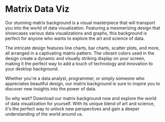 <!--font:Poppins-->

# Matrix Data Viz

Our stunning matrix background is a visual masterpiece that will transport you into the world of data visualization. Featuring a mesmerizing design that showcases various data visualizations and graphs, this background is perfect for anyone who wants to explore the art and science of data.

The intricate design features line charts, bar charts, scatter plots, and more, all arranged in a captivating matrix pattern. The vibrant colors used in the design create a dynamic and visually striking display on your screen, making it the perfect way to add a touch of technology and innovation to your desktop background.

Whether you're a data analyst, programmer, or simply someone who appreciates beautiful design, our matrix background is sure to inspire you to discover new insights into the power of data.

So why wait? Download our matrix background now and explore the world of data visualization for yourself. With its unique blend of art and science, it's the perfect way to unlock new perspectives and gain a deeper understanding of the world around us.

<!--

Write me markdown content of website with wallpaper:

"A wallpaper featuring a matrix of futuristic data visualizations and graphs"

The header of the page should not be copy of the text but rather a real content of the website which is using this wallpaper.


---


# Futuristic Data Visualizations and Graphs Wallpaper

Enhance your desktop background with our stunning wallpaper featuring a matrix of futuristic data visualizations and graphs. This wallpaper is perfect for anyone who loves technology, data science, or simply wants a visually striking desktop background.

The intricate design of this wallpaper features various data visualizations and graphs, including line charts, bar charts, scatter plots, and more. The colors used in the design are bold and vibrant, creating a dynamic and eye-catching display on your screen.

Whether you're a data analyst, programmer, or just someone who appreciates beautiful design, this wallpaper is sure to impress. Download it now and add some futuristic flair to your desktop!


---


Heading should not include word "wallpaper". The website should not be about the wallpaper itself, wallpaper is just a related background, rewrite whole content.


---


# Explore the Future of Data Visualization with our Matrix Wallpaper

Immerse yourself in the world of data visualization with our stunning matrix wallpaper. Featuring a futuristic design, this wallpaper showcases a range of data visualizations and graphs that will inspire you to explore the power of data.

Our wallpaper is perfect for anyone who wants to add a touch of technology and innovation to their desktop background. The intricate design features various data visualizations, including line charts, bar charts, scatter plots, and more, all arranged in a mesmerizing matrix pattern.

The vibrant colors used in the design create a dynamic and visually striking display on your screen. Whether you're a data analyst, programmer, or simply someone who appreciates beautiful design, this wallpaper is sure to capture your imagination.

So why wait? Download our matrix wallpaper now and take your desktop to the next level! With its unique blend of art and science, it's the perfect way to explore the future of data visualization.


---


Heading should not include word "wallpaper". The website should not be about the wallpaper itself, wallpaper is just a related background, rewrite whole content.


---


# Discover the Art and Science of Data Visualization with Our Matrix Background

Our mesmerizing matrix background is the perfect way to immerse yourself in the world of data visualization. Featuring a stunning design that showcases a range of data visualizations and graphs, this background will inspire you to explore the art and science of data.

Whether you're a data analyst, programmer, or simply someone who appreciates beautiful design, our matrix background is sure to capture your imagination. The intricate design features various data visualizations, including line charts, bar charts, scatter plots, and more, all arranged in a mesmerizing matrix pattern.

The vibrant colors used in the design create a dynamic and visually striking display on your screen, making it the perfect way to add a touch of technology and innovation to your desktop background.

So why wait? Download our matrix background now and discover the art and science of data visualization for yourself. With its unique blend of art and science, it's the perfect way to explore the power of data and unlock new insights into the world around us.


---


Heading is too long, rewrite whole content.


---


# Explore the World of Data Visualization with Our Matrix Background

Our stunning matrix background is a visual masterpiece that will transport you into the world of data visualization. Featuring a mesmerizing design that showcases various data visualizations and graphs, this background is perfect for anyone who wants to explore the art and science of data.

The intricate design features line charts, bar charts, scatter plots, and more, all arranged in a captivating matrix pattern. The vibrant colors used in the design create a dynamic and visually striking display on your screen, making it the perfect way to add a touch of technology and innovation to your desktop background.

Whether you're a data analyst, programmer, or simply someone who appreciates beautiful design, our matrix background is sure to inspire you to discover new insights into the power of data.

So why wait? Download our matrix background now and explore the world of data visualization for yourself. With its unique blend of art and science, it's the perfect way to unlock new perspectives and gain a deeper understanding of the world around us.


---


Write me a Google font which is best fitting for the website.

Pick from the list:
- Roboto
- Montserrat
- Lobster
- Great Vibes
- Barlow Condensed
- IBM Plex Sans
- Poppins
- Dancing Script
- Inter
- Lato
- Orbitron
- Playfair Display
- Exo 2
- Raleway
- Open Sans
- Futura
- Alegreya


Write just the font name nothing else.


---


Poppins

-->
